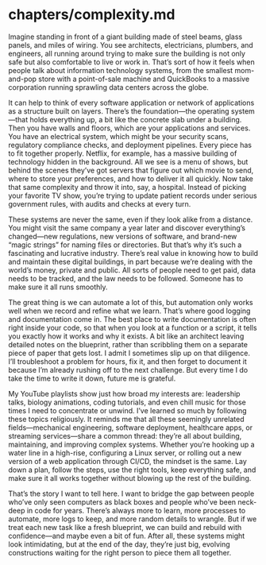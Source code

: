 # chapters/complexity.md

Imagine standing in front of a giant building made of steel beams, glass panels, and miles of wiring. You see architects, electricians, plumbers, and engineers, all running around trying to make sure the building is not only safe but also comfortable to live or work in. That’s sort of how it feels when people talk about information technology systems, from the smallest mom-and-pop store with a point-of-sale machine and QuickBooks to a massive corporation running sprawling data centers across the globe.

It can help to think of every software application or network of applications as a structure built on layers. There’s the foundation—the operating system—that holds everything up, a bit like the concrete slab under a building. Then you have walls and floors, which are your applications and services. You have an electrical system, which might be your security scans, regulatory compliance checks, and deployment pipelines. Every piece has to fit together properly. Netflix, for example, has a massive building of technology hidden in the background. All we see is a menu of shows, but behind the scenes they’ve got servers that figure out which movie to send, where to store your preferences, and how to deliver it all quickly. Now take that same complexity and throw it into, say, a hospital. Instead of picking your favorite TV show, you’re trying to update patient records under serious government rules, with audits and checks at every turn.

These systems are never the same, even if they look alike from a distance. You might visit the same company a year later and discover everything’s changed—new regulations, new versions of software, and brand-new “magic strings” for naming files or directories. But that’s why it’s such a fascinating and lucrative industry. There’s real value in knowing how to build and maintain these digital buildings, in part because we’re dealing with the world’s money, private and public. All sorts of people need to get paid, data needs to be tracked, and the law needs to be followed. Someone has to make sure it all runs smoothly.

The great thing is we can automate a lot of this, but automation only works well when we record and refine what we learn. That’s where good logging and documentation come in. The best place to write documentation is often right inside your code, so that when you look at a function or a script, it tells you exactly how it works and why it exists. A bit like an architect leaving detailed notes on the blueprint, rather than scribbling them on a separate piece of paper that gets lost. I admit I sometimes slip up on that diligence. I’ll troubleshoot a problem for hours, fix it, and then forget to document it because I’m already rushing off to the next challenge. But every time I do take the time to write it down, future me is grateful.

My YouTube playlists show just how broad my interests are: leadership talks, biology animations, coding tutorials, and even chill music for those times I need to concentrate or unwind. I’ve learned so much by following these topics religiously. It reminds me that all these seemingly unrelated fields—mechanical engineering, software deployment, healthcare apps, or streaming services—share a common thread: they’re all about building, maintaining, and improving complex systems. Whether you’re hooking up a water line in a high-rise, configuring a Linux server, or rolling out a new version of a web application through CI/CD, the mindset is the same. Lay down a plan, follow the steps, use the right tools, keep everything safe, and make sure it all works together without blowing up the rest of the building.

That’s the story I want to tell here. I want to bridge the gap between people who’ve only seen computers as black boxes and people who’ve been neck-deep in code for years. There’s always more to learn, more processes to automate, more logs to keep, and more random details to wrangle. But if we treat each new task like a fresh blueprint, we can build and rebuild with confidence—and maybe even a bit of fun. After all, these systems might look intimidating, but at the end of the day, they’re just big, evolving constructions waiting for the right person to piece them all together.
